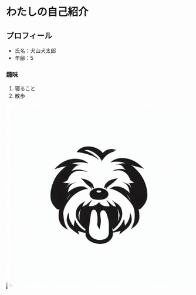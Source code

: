 # わたしの自己紹介
## プロフィール
- 氏名：犬山犬太郎
- 年齢：5
### 趣味
1. 寝ること
2. 散歩
  
  ![私の写真](_ad73b8c0-9462-40b1-a48e-c4b7fda537d6.jpg)
  

